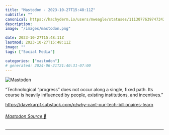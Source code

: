 ```yaml
---
title: "Mastodon - 2023-10-27T15:48:11Z"
subtitle: ""
canonical: https://hachyderm.io/users/mweagle/statuses/111307763974734352
description:
image: "/images/mastodon.png"

date: 2023-10-27T15:48:11Z
lastmod: 2023-10-27T15:48:11Z
image: ""
tags: ["Social Media"]

categories: ["mastodon"]
# generated: 2024-06-21T21:40:31-07:00
---
```

![Mastodon](/images/mastodon.png)

<p>“Technological “progress” does not occur along a single, fixed path. Its course is heavily influenced by people, existing institutions, and incentives.”</p><p><a href="https://davekarpf.substack.com/p/why-cant-our-tech-billionaires-learn" target="_blank" rel="nofollow noopener noreferrer" translate="no"><span class="invisible">https://</span><span class="ellipsis">davekarpf.substack.com/p/why-c</span><span class="invisible">ant-our-tech-billionaires-learn</span></a></p>


###### [Mastodon Source 🐘](https://hachyderm.io/@mweagle/111307763974734352)

___

